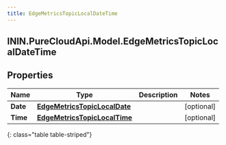 ```yaml
---
title: EdgeMetricsTopicLocalDateTime
---
```

## ININ.PureCloudApi.Model.EdgeMetricsTopicLocalDateTime

## Properties

|Name | Type | Description | Notes|
|------------ | ------------- | ------------- | -------------|
| **Date** | [**EdgeMetricsTopicLocalDate**](EdgeMetricsTopicLocalDate.html) |  | [optional] |
| **Time** | [**EdgeMetricsTopicLocalTime**](EdgeMetricsTopicLocalTime.html) |  | [optional] |
{: class="table table-striped"}


